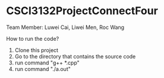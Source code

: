 # CSCI3132ProjectConnectFour
Team Member: Luwei Cai, Liwei Men, Roc Wang

How to run the code?
1. Clone this project
2. Go to the directory that contains the source code 
3. run command "g++ *.cpp"
4. run command "./a.out"
